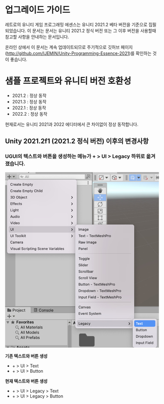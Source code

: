 # 업그레이드 가이드
레트로의 유니티 게임 프로그래밍 에센스는 유니티 2021.2 베타 버전을 기준으로 집필되었습니다.
이 문서는 문서는 유니티 2021.2 정식 버전 또는 그 이후 버전을 사용할때 참고할 사항을 안내하는 문서입니다.

온라인 상에서 이 문서는 계속 업데이트되므로 주기적으로 깃허브 페이지(http://github.com/IJEMIN/Unity-Programming-Essence-2021)를 확인하는 것이 좋습니다.

# 샘플 프로젝트와 유니티 버전 호환성
- 2021.2 : 정상 동작
- 2021.3 : 정상 동작
- 2022.1 : 정상 동작
- 2022.2 : 정상 동작

현재로서는 유니티 2021과 2022 에디터에서 큰 차이없이 정상 동작합니다.

## Unity 2021.2f1 (2021.2 정식 버전) 이후의 변경사항
### UGUI의 텍스트와 버튼을 생성하는 메뉴가 + > UI > Legacy 하위로 옮겨졌습니다.

![menu_changes](readme_images/screenshot_menu_changes.png)

**기존 텍스트와 버튼 생성**
- \+ > UI > Text
- \+ > UI > Button

**현재 텍스트와 버튼 생성**
- \+ > UI > Legacy > Text
- \+ > UI > Legacy > Button